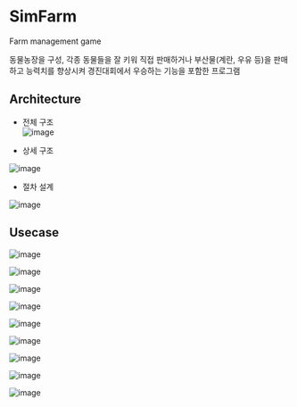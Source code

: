 # SimFarm
 Farm management game
 
 동물농장을 구성, 각종 동물들을 잘 키워 직접 판매하거나 부산물(계란, 우유 등)을 판매하고 능력치를 향상시켜 경진대회에서 우승하는 기능을 포함한 프로그램 

## Architecture
* 전체 구조  
![image](https://user-images.githubusercontent.com/53864655/71707704-f6127700-2e2e-11ea-9c3a-c95021480333.png)


* 상세 구조

![image](https://user-images.githubusercontent.com/53864655/71707699-e8f58800-2e2e-11ea-908b-53fc8e386d73.png)


* 절차 설계 

![image](https://user-images.githubusercontent.com/53864655/71707707-fd398500-2e2e-11ea-8f95-6292b43b3cec.png)



## Usecase

![image](https://user-images.githubusercontent.com/53864655/71707814-fb23f600-2e2f-11ea-840b-9dde524ade7e.png)

![image](https://user-images.githubusercontent.com/53864655/71708029-9bc6e580-2e31-11ea-8d07-ccad520474c6.png)

![image](https://user-images.githubusercontent.com/53864655/71708043-b1d4a600-2e31-11ea-9dc3-4a9c28779dae.png)

![image](https://user-images.githubusercontent.com/53864655/71708050-c1ec8580-2e31-11ea-8471-ae955c78dc68.png)

![image](https://user-images.githubusercontent.com/53864655/71708060-d4ff5580-2e31-11ea-9432-6f3e03c05a77.png)

![image](https://user-images.githubusercontent.com/53864655/71708063-e47e9e80-2e31-11ea-81c2-6606e9be6241.png)

![image](https://user-images.githubusercontent.com/53864655/71708073-f3655100-2e31-11ea-8462-33a149017c3f.png)

![image](https://user-images.githubusercontent.com/53864655/71708087-0710b780-2e32-11ea-8fe4-2b91e8f52ad4.png)

![image](https://user-images.githubusercontent.com/53864655/71708095-17c12d80-2e32-11ea-9d83-2a682691b4be.png)

